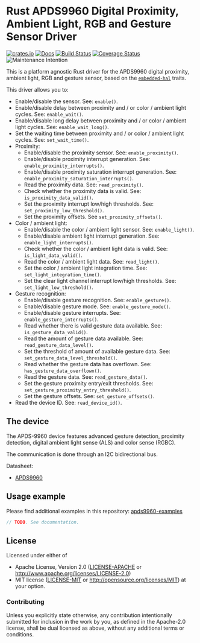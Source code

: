 # Rust APDS9960 Digital Proximity, Ambient Light, RGB and Gesture Sensor Driver

[![crates.io](https://img.shields.io/crates/v/apds9960.svg)](https://crates.io/crates/apds9960)
[![Docs](https://docs.rs/apds9960/badge.svg)](https://docs.rs/apds9960)
[![Build Status](https://travis-ci.org/eldruin/apds9960-rs.svg?branch=master)](https://travis-ci.org/eldruin/apds9960-rs)
[![Coverage Status](https://coveralls.io/repos/github/eldruin/apds9960-rs/badge.svg?branch=master)](https://coveralls.io/github/eldruin/apds9960-rs?branch=master)
![Maintenance Intention](https://img.shields.io/badge/maintenance-actively--developed-brightgreen.svg)

This is a platform agnostic Rust driver for the APDS9960 digital proximity, ambient light, RGB
and gesture sensor, based on the [`embedded-hal`] traits.

[`embedded-hal`]: https://github.com/rust-embedded/embedded-hal

This driver allows you to:
- Enable/disable the sensor. See: `enable()`.
- Enable/disable delay between proximity and / or color / ambient light cycles. See: `enable_wait()`.
- Enable/disable long delay between proximity and / or color / ambient light cycles. See: `enable_wait_long()`.
- Set the waiting time between proximity and / or color / ambient light cycles. See: `set_wait_time()`.
- Proximity:
    - Enable/disable the proximity sensor. See: `enable_proximity()`.
    - Enable/disable proximity interrupt generation. See: `enable_proximity_interrupts()`.
    - Enable/disable proximity saturation interrupt generation. See: `enable_proximity_saturation_interrupts()`.
    - Read the proximity data. See: `read_proximity()`.
    - Check whether the proximity data is valid. See: `is_proximity_data_valid()`.
    - Set the proximity interrupt low/high thresholds. See: `set_proximity_low_threshold()`.
    - Set the proximity offsets. See `set_proximity_offsets()`.
- Color / ambient light:
    - Enable/disable the color / ambient light sensor. See: `enable_light()`.
    - Enable/disable ambient light interrupt generation. See: `enable_light_interrupts()`.
    - Check whether the color / ambient light data is valid. See: `is_light_data_valid()`.
    - Read the color / ambient light data. See: `read_light()`.
    - Set the color / ambient light integration time. See: `set_light_integration_time()`.
    - Set the clear light channel interrupt low/high thresholds. See: `set_light_low_threshold()`.
- Gesture recognition:
    - Enable/disable gesture recognition. See: `enable_gesture()`.
    - Enable/disable gesture mode. See: `enable_gesture_mode()`.
    - Enable/disable gesture interrupts. See: `enable_gesture_interrupts()`.
    - Read whether there is valid gesture data available. See: `is_gesture_data_valid()`.
    - Read the amount of gesture data available. See: `read_gesture_data_level()`.
    - Set the threshold of amount of available gesture data. See: `set_gesture_data_level_threshold()`.
    - Read whether the gesture data has overflown. See: `has_gesture_data_overflown()`.
    - Read the gesture data. See: `read_gesture_data()`.
    - Set the gesture proximity entry/exit thresholds. See: `set_gesture_proximity_entry_threshold()`.
    - Set the gesture offsets. See: `set_gesture_offsets()`.
- Read the device ID. See: `read_device_id()`.

## The device

The APDS-9960 device features advanced gesture detection, proximity detection, digital ambient
light sense (ALS) and color sense (RGBC).

The communication is done through an I2C bidirectional bus.

Datasheet:
- [APDS9960](https://docs.broadcom.com/docs/AV02-4191EN)

## Usage example

Please find additional examples in this repository: [apds9960-examples]

[apds9960-examples]: https://github.com/eldruin/apds9960-examples

```rust
// TODO. See documentation.
```

## License

Licensed under either of

 * Apache License, Version 2.0 ([LICENSE-APACHE](LICENSE-APACHE) or
   http://www.apache.org/licenses/LICENSE-2.0)
 * MIT license ([LICENSE-MIT](LICENSE-MIT) or
   http://opensource.org/licenses/MIT) at your option.

### Contributing

Unless you explicitly state otherwise, any contribution intentionally submitted
for inclusion in the work by you, as defined in the Apache-2.0 license, shall
be dual licensed as above, without any additional terms or conditions.

